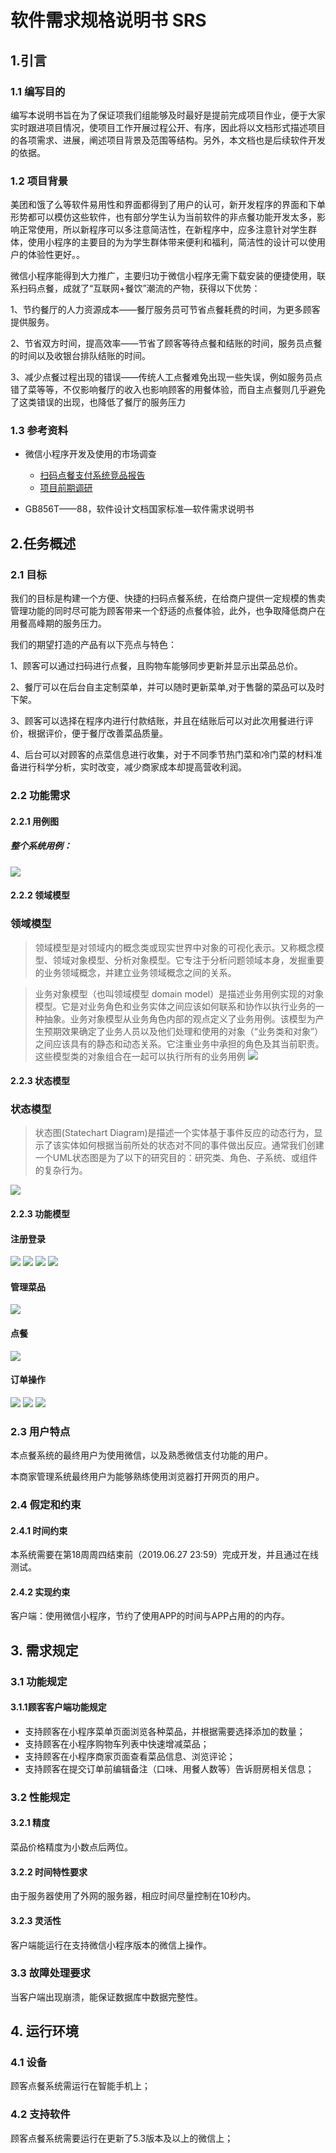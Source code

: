# 软件需求规格说明书 SRS

## 1.引言

### 1.1 编写目的

编写本说明书旨在为了保证项我们组能够及时最好是提前完成项目作业，便于大家实时跟进项目情况，使项目工作开展过程公开、有序，因此将以文档形式描述项目的各项需求、进展，阐述项目背景及范围等结构。另外，本文档也是后续软件开发的依据。

### 1.2 项目背景

美团和饿了么等软件易用性和界面都得到了用户的认可，新开发程序的界面和下单形势都可以模仿这些软件，也有部分学生认为当前软件的非点餐功能开发太多，影响正常使用，所以新程序可以多注意简洁性，在新程序中，应多注意针对学生群体，使用小程序的主要目的为为学生群体带来便利和福利，简洁性的设计可以使用户的体验性更好。。

微信小程序能得到大力推广，主要归功于微信小程序无需下载安装的便捷使用，联系扫码点餐，成就了“互联网+餐饮”潮流的产物，获得以下优势：

1、节约餐厅的人力资源成本——餐厅服务员可节省点餐耗费的时间，为更多顾客提供服务。

2、节省双方时间，提高效率——节省了顾客等待点餐和结账的时间，服务员点餐的时间以及收银台排队结账的时间。

3、减少点餐过程出现的错误——传统人工点餐难免出现一些失误，例如服务员点错了菜等等，不仅影响餐厅的收入也影响顾客的用餐体验，而自主点餐则几乎避免了这类错误的出现，也降低了餐厅的服务压力 

### 1.3 参考资料

- 微信小程序开发及使用的市场调查
  - [扫码点餐支付系统竞品报告](https://baoleme.github.io/Dashboard/documents/competitor_analyze.html)
  - [项目前期调研](https://sysu-gogo.github.io/sysu-gogo-food-docs/03-investigation)

- GB856T——88，软件设计文档国家标准—软件需求说明书

## 2.任务概述

### 2.1 目标

我们的目标是构建一个方便、快捷的扫码点餐系统，在给商户提供一定规模的售卖管理功能的同时尽可能为顾客带来一个舒适的点餐体验，此外，也争取降低商户在用餐高峰期的服务压力。 

我们的期望打造的产品有以下亮点与特色：

1、顾客可以通过扫码进行点餐，且购物车能够同步更新并显示出菜品总价。

2、餐厅可以在后台自主定制菜单，并可以随时更新菜单,对于售罄的菜品可以及时下架。

3、顾客可以选择在程序内进行付款结账，并且在结账后可以对此次用餐进行评价，根据评价，便于餐厅改善菜品质量。

4、后台可以对顾客的点菜信息进行收集，对于不同季节热门菜和冷门菜的材料准备进行科学分析，实时改变，减少商家成本却提高营收利润。

### 2.2 功能需求

#### 2.2.1 用例图

##### 整个系统用例：

![](https://github.com/uml163/UML/blob/master/report/documents/UsercaseDiagram/UsercaseDiagramIMG/用例图.png?raw=true)

#### 2.2.2 领域模型

### 领域模型
> 领域模型是对领域内的概念类或现实世界中对象的可视化表示。又称概念模型、领域对象模型、分析对象模型。它专注于分析问题领域本身，发掘重要的业务领域概念，并建立业务领域概念之间的关系。

> 业务对象模型（也叫领域模型 domain model）是描述业务用例实现的对象模型。它是对业务角色和业务实体之间应该如何联系和协作以执行业务的一种抽象。业务对象模型从业务角色内部的观点定义了业务用例。该模型为产生预期效果确定了业务人员以及他们处理和使用的对象（“业务类和对象”）之间应该具有的静态和动态关系。它注重业务中承担的角色及其当前职责。这些模型类的对象组合在一起可以执行所有的业务用例
![](https://github.com/uml163/UML/blob/master/report/documents/Domain_Model/DomainModel.png?raw=true)


#### 2.2.3 状态模型
### 状态模型
> 状态图(Statechart Diagram)是描述一个实体基于事件反应的动态行为，显示了该实体如何根据当前所处的状态对不同的事件做出反应。通常我们创建一个UML状态图是为了以下的研究目的：研究类、角色、子系统、或组件的复杂行为。

![](https://github.com/uml163/UML/blob/master/report/documents/State_Models/订单状态图.png?raw=true)

#### 2.2.3 功能模型

#### 注册登录
![](https://github.com/uml163/UML/blob/master/report/documents/System_Sequence_Diagram/管理员注册.png?raw=true)
![](https://github.com/uml163/UML/blob/master/report/documents/System_Sequence_Diagram/管理员登录.png?raw=true)
![](https://github.com/uml163/UML/blob/master/report/documents/System_Sequence_Diagram/顾客注册.png?raw=true)
![](https://github.com/uml163/UML/blob/master/report/documents/System_Sequence_Diagram/用户登录.png?raw=true)

#### 管理菜品
![](https://github.com/uml163/UML/blob/master/report/documents/System_Sequence_Diagram/商家管理菜品.png?raw=true)

#### 点餐
![](https://github.com/uml163/UML/blob/master/report/documents/System_Sequence_Diagram/顾客点餐.png?raw=true)

#### 订单操作
![](https://github.com/uml163/UML/blob/master/report/documents/System_Sequence_Diagram/顾客取消订单.png?raw=true)
![](https://github.com/uml163/UML/blob/master/report/documents/System_Sequence_Diagram/商家接受订单.png?raw=true)
![](https://github.com/uml163/UML/blob/master/report/documents/System_Sequence_Diagram/商家拒绝接单.png?raw=true)


### 2.3 用户特点

本点餐系统的最终用户为使用微信，以及熟悉微信支付功能的用户。

本商家管理系统最终用户为能够熟练使用浏览器打开网页的用户。

### 2.4 假定和约束

#### 2.4.1 时间约束

本系统需要在第18周周四结束前（2019.06.27 23:59）完成开发，并且通过在线测试。

#### 2.4.2 实现约束

客户端：使用微信小程序，节约了使用APP的时间与APP占用的的内存。

## 3. 需求规定

### 3.1 功能规定

#### 3.1.1顾客客户端功能规定

- 支持顾客在小程序菜单页面浏览各种菜品，并根据需要选择添加的数量；
- 支持顾客在小程序购物车列表中快速增减菜品；
- 支持顾客在小程序商家页面查看菜品信息、浏览评论；
- 支持顾客在提交订单前编辑备注（口味、用餐人数等）告诉厨房相关信息；


### 3.2 性能规定

#### 3.2.1 精度

菜品价格精度为小数点后两位。

#### 3.2.2 时间特性要求

由于服务器使用了外网的服务器，相应时间尽量控制在10秒内。

#### 3.2.3 灵活性

客户端能运行在支持微信小程序版本的微信上操作。

### 3.3 故障处理要求
当客户端出现崩溃，能保证数据库中数据完整性。

## 4. 运行环境

### 4.1 设备

顾客点餐系统需运行在智能手机上；

### 4.2 支持软件

顾客点餐系统需要运行在更新了5.3版本及以上的微信上；
